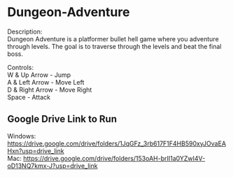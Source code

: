 # Dungeon-Adventure
Description:\
Dungeon Adventure is a platformer bullet hell game where you
adventure through levels. The goal is to traverse through the levels and beat the
final boss.

Controls:\
W & Up Arrow - Jump\
A & Left Arrow - Move Left\
D & Right Arrow - Move Right\
Space - Attack

## Google Drive Link to Run

Windows: https://drive.google.com/drive/folders/1JqGFz_3rb617F1F4HB590xyJOvaEAHxn?usp=drive_link \
Mac: https://drive.google.com/drive/folders/153oAH-brII1a0YZwI4V-oD13NQ7kmx-J?usp=drive_link

